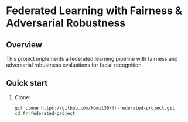 # Federated Learning with Fairness & Adversarial Robustness

## Overview
This project implements a federated learning pipeline with fairness and adversarial robustness evaluations for facial recognition.

## Quick start
1. Clone:
   ```bash
   git clone https://github.com/Homil30/fr-federated-project.git
   cd fr-federated-project
